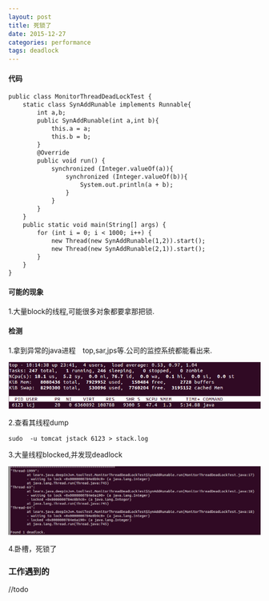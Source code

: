 ```yaml
---
layout: post
title: 死锁了
date: 2015-12-27
categories: performance
tags: deadlock
---
```


#### 代码

    public class MonitorThreadDeadLockTest {
        static class SynAddRunable implements Runnable{
            int a,b;
            public SynAddRunable(int a,int b){
                this.a = a;
                this.b = b;
            }
            @Override
            public void run() {
                synchronized (Integer.valueOf(a)){
                    synchronized (Integer.valueOf(b)){
                        System.out.println(a + b);
                    }
                }
            }
        }
        public static void main(String[] args) {
            for (int i = 0; i < 1000; i++) {
                new Thread(new SynAddRunable(1,2)).start();
                new Thread(new SynAddRunable(2,1)).start();
            }
        }
    }

#### 可能的现象

1.大量block的线程,可能很多对象都要拿那把锁.

#### 检测

1.拿到异常的java进程　top,sar,jps等.公司的监控系统都能看出来.

![top](/images/performance/top_dead_lock.png)

2.查看其线程dump

    sudo  -u tomcat jstack 6123 > stack.log

3.大量线程blocked,并发现deadlock

![dead_lock](/images/performance/dead_lock_block.png)

4.卧槽，死锁了

### 工作遇到的

//todo

